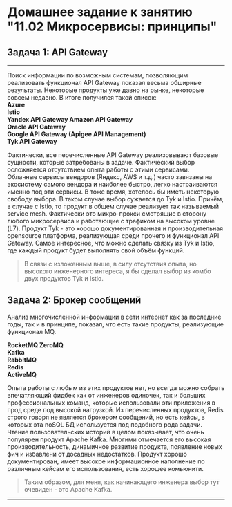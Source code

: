 # Домашнее задание к занятию "11.02 Микросервисы: принципы"

## Задача 1: API Gateway

---
Поиск информации по возможным системам, позволяющим реализовать функционал API Gateway показал весьма обширные результаты. Некоторые продукты уже давно на рынке, некоторые совсем недавно. В итоге получился такой список:  
**Azure  
Istio  
Yandex API Gateway
Amazon API Gateway  
Oracle API Gateway  
Google API Gateway (Apigee API Management)    
Tyk API Gateway**

Фактически, все перечисленные API Gateway реализовывают базовые сущности, которые затребованы в задаче. Фактический выбор осложняется отсутствием опыта работы с этими сервисами.  
Облачные сервисы вендоров (Яндекс, AWS и т.д.) часто завязаны на экосистему самого вендора и наиболее быстро, легко настраиваются именно под эти сервисы. В тоже время, хотелось бы иметь некоторую свободу выбора. В таком случае выбор сужается до Tyk и Istio. Причём, в случае с Istio, то продукт в общем случае реализует так называемый service mesh. Фактически это микро-прокси смотрящие в сторону любого микросервиса и работающие с трафиком на высоком уровне (L7). Продукт Tyk - это хорошо документированная и производительная opensource платформа, реализующая среди прочего и функционал API Gateway. Самое интересное, что можно сделать связку из Tyk и Istio, где каждый продукт будет выполнять свой объём функций.  
>В связи с изложенным выше, в силу отсутствия опыта, но высокого инженерного интереса, я бы сделал выбор из комбо двух продуктов Tyk и Istio.

## Задача 2: Брокер сообщений

Анализ многочисленной информации в сети интернет как за последние годы, так и в принципе, показал, что есть такие продукты, реализующие функционал MQ.

**RocketMQ 
ZeroMQ  
Kafka  
RabbitMQ  
Redis  
ActiveMQ**

Опыта работы с любым из этих продуктов нет, но всегда можно собрать впечатляющий фидбек как от инженеров одиночек, так и больших профессиональных команд, которые использовали эти приложения в прод среде под высокой нагрузкой. Из перечисленных продуктов, Redis строго говоря не является брокером сообщений, но есть кейсы, в которых эта noSQL БД используется под подобного рода задачи. Чтение пользовательских историй в целом показывает, что очень популярен продукт Apache Kafka. Многими отмечается его высокая производительность, динамичное развитие продукта, появление новых фич и избавлени от досадных недостатков. Продукт хорошо документирован, имеет высокое информационное наполнение по различным кейсам его использования, есть хорошее комьюнити.  
> Таким образом, для меня, как начинающего инженера выбор тут очевиден - это Apache Kafka.

---
